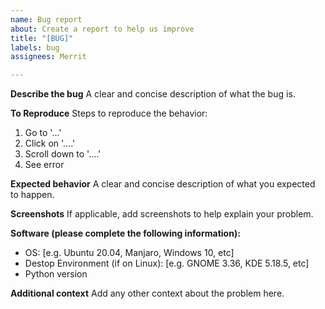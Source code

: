 ```yaml
---
name: Bug report
about: Create a report to help us improve
title: "[BUG]"
labels: bug
assignees: Merrit

---
```


**Describe the bug**
A clear and concise description of what the bug is.

**To Reproduce**
Steps to reproduce the behavior:
1. Go to '...'
2. Click on '....'
3. Scroll down to '....'
4. See error

**Expected behavior**
A clear and concise description of what you expected to happen.

**Screenshots**
If applicable, add screenshots to help explain your problem.

**Software (please complete the following information):**
 - OS: [e.g. Ubuntu 20.04, Manjaro, Windows 10, etc]
 - Destop Environment (if on Linux): [e.g. GNOME 3.36, KDE 5.18.5, etc]
 - Python version

**Additional context**
Add any other context about the problem here.
